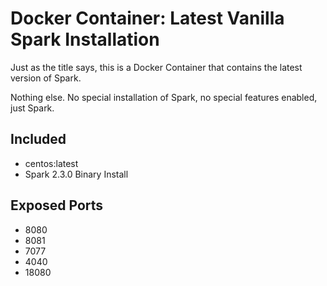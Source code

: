 # Docker Container: Latest Vanilla Spark Installation

Just as the title says, this is a Docker Container that contains the latest
version of Spark.

Nothing else.  No special installation of Spark, no special features enabled,
just Spark.

## Included

- centos:latest
- Spark 2.3.0 Binary Install

## Exposed Ports

- 8080
- 8081
- 7077
- 4040
- 18080
